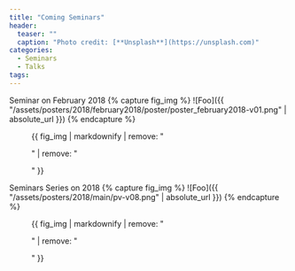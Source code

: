 ```yaml
---
title: "Coming Seminars"
header:
  teaser: ""
  caption: "Photo credit: [**Unsplash**](https://unsplash.com)"
categories:
  - Seminars
  - Talks
tags:
---
```



Seminar on February 2018
{% capture fig_img %}
![Foo]({{ "/assets/posters/2018/february2018/poster/poster_february2018-v01.png" | absolute_url }})
{% endcapture %}
<figure>
{{ fig_img | markdownify | remove: "<p>" | remove: "</p>" }}
</figure>


Seminars Series on 2018
{% capture fig_img %}
![Foo]({{ "/assets/posters/2018/main/pv-v08.png" | absolute_url }})
{% endcapture %}
<figure>
{{ fig_img | markdownify | remove: "<p>" | remove: "</p>" }}
</figure>



